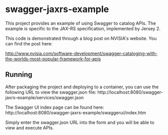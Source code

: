 # swagger-jaxrs-example
This project provides an example of using Swagger to catalog APIs. The example is specific to the JAX-RS specification, implemented by Jersey 2. 

This code is demonstrated through a blog post on NVISIA's website. You can find the post here:

http://www.nvisia.com/software-development/swagger-cataloging-with-the-worlds-most-popular-framework-for-apis

## Running
After packaging the project and deploying to a container, you can use the following URL to view the swagger.json file: http://localhost:8080/swagger-jaxrs-example/services/swagger.json

The Swagger UI index page can be found here: http://localhost:8080/swagger-jaxrs-example/swaggerui/index.htm

Simply enter the swagger.json URL into the form and you will be able to view and execute APIs.   

 
